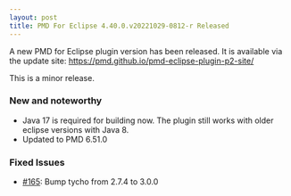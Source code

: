 ```yaml
---
layout: post
title: PMD For Eclipse 4.40.0.v20221029-0812-r Released
---
```


A new PMD for Eclipse plugin version has been released.
It is available via the update site: https://pmd.github.io/pmd-eclipse-plugin-p2-site/


This is a minor release.

### New and noteworthy

*   Java 17 is required for building now. The plugin still works with older eclipse versions with Java 8.
*   Updated to PMD 6.51.0

### Fixed Issues

*   [#165](https://github.com/pmd/pmd-eclipse-plugin/pull/165): Bump tycho from 2.7.4 to 3.0.0

